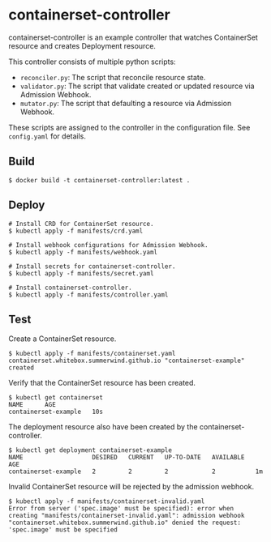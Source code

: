 # containerset-controller

containerset-controller is an example controller that watches ContainerSet resource and creates Deployment resource.

This controller consists of multiple python scripts:

- `reconciler.py`: The script that reconcile resource state.
- `validator.py`: The script that validate created or updated resource via Admission Webhook.
- `mutator.py`: The script that defaulting a resource via Admission Webhook.

These scripts are assigned to the controller in the configuration file. See `config.yaml` for details.

## Build

```
$ docker build -t containerset-controller:latest .
```

## Deploy

```
# Install CRD for ContainerSet resource.
$ kubectl apply -f manifests/crd.yaml

# Install webhook configurations for Admission Webhook.
$ kubectl apply -f manifests/webhook.yaml

# Install secrets for containerset-controller.
$ kubectl apply -f manifests/secret.yaml

# Install containerset-controller.
$ kubectl apply -f manifests/controller.yaml
```

## Test

Create a ContainerSet resource.

```
$ kubectl apply -f manifests/containerset.yaml
containerset.whitebox.summerwind.github.io "containerset-example" created
```

Verify that the ContainerSet resource has been created.

```
$ kubectl get containerset
NAME      AGE
containerset-example   10s
```

The deployment resource also have been created by the containerset-controller.

```
$ kubectl get deployment containerset-example
NAME                   DESIRED   CURRENT   UP-TO-DATE   AVAILABLE   AGE
containerset-example   2         2         2            2           1m
```

Invalid ContainerSet resource will be rejected by the admission webhook.

```
$ kubectl apply -f manifests/containerset-invalid.yaml
Error from server ('spec.image' must be specified): error when creating "manifests/containerset-invalid.yaml": admission webhook "containerset.whitebox.summerwind.github.io" denied the request: 'spec.image' must be specified
```

